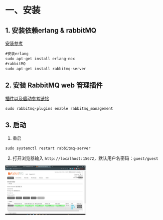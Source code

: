 

# 一、安装

## 1. 安装依赖erlang & rabbitMQ

[安装参考](https://wangxin1248.github.io/linux/2020/03/ubuntu-install-rabbitmq.html)

```shell
#安装erlang
sudo apt-get install erlang-nox
#rabbitMQ
sudo apt-get install rabbitmq-server
```



## 2. 安装 RabbitMQ web 管理插件

[插件以及启动参考链接](https://www.cnblogs.com/sui776265233/p/10954324.html)

```shell
sudo rabbitmq-plugins enable rabbitmq_management
```



## 3. 启动

1. 重启

```shell
sudo systemctl restart rabbitmq-server
```

2. 打开浏览器输入 `http://localhost:15672`，默认用户名密码：`guest/guest`

<img src="image/2安装.pic/image-20220726155812762.png" alt="image-20220726155812762" style="zoom:25%;" />


